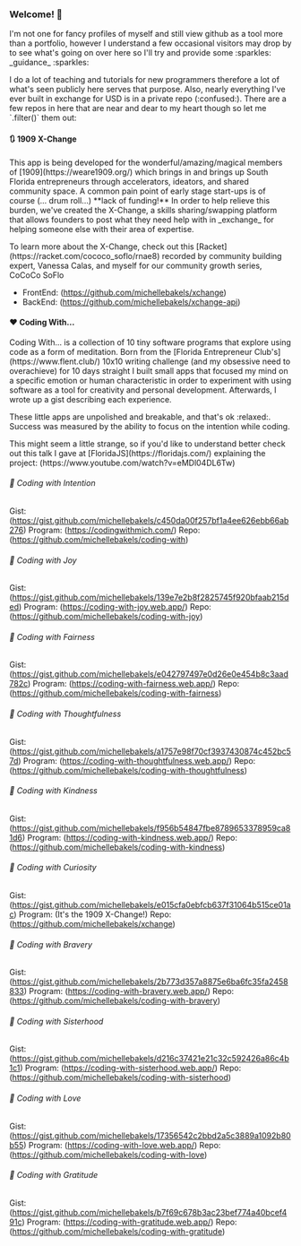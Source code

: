 ### Welcome! 👋

<p>I'm not one for fancy profiles of myself and still view github as a tool more than a portfolio, however I understand a few occasional visitors may drop by to see what's going on over here so I'll try and provide some :sparkles: _guidance_ :sparkles: </p>

<p>I do a lot of teaching and tutorials for new programmers therefore a lot of what's seen publicly here serves that purpose. Also, nearly everything I've ever built in exchange for USD is in a private repo (:confused:). There are a few repos in here that are near and dear to my heart though so let me `.filter()` them out:</p>

#### :arrows_clockwise: 1909 X-Change
<p>This app is being developed for the wonderful/amazing/magical members of [1909](https://weare1909.org/) which brings in and brings up South Florida entrepreneurs through accelerators, ideators, and shared community space. A common pain point of early stage start-ups is of course (... drum roll...) **lack of funding!** In order to help relieve this burden, we've created the X-Change, a skills sharing/swapping platform that allows founders to post what they need help with in _exchange_ for helping someone else with their area of expertise.</p>

<p>To learn more about the X-Change, check out this [Racket](https://racket.com/cococo_soflo/rnae8) recorded by community building expert, Vanessa Calas, and myself for our community growth series, CoCoCo SoFlo</p>

- FrontEnd: (https://github.com/michellebakels/xchange)
- BackEnd: (https://github.com/michellebakels/xchange-api)

#### :heart: Coding With...
<p>Coding With... is a collection of 10 tiny software programs that explore using code as a form of meditation. Born from the [Florida Entrepreneur Club's](https://www.flent.club/) 10x10 writing challenge (and my obsessive need to overachieve) for 10 days straight I built small apps that focused my mind on a specific emotion or human characteristic in order to experiment with using software as a tool for creativity and personal development. Afterwards, I wrote up a gist describing each experience.</p>

<p>These little apps are unpolished and breakable, and that's ok :relaxed:. Success was measured by the ability to focus on the intention while coding.</p>
<p>This might seem a little strange, so if you'd like to understand better check out this talk I gave at [FloridaJS](https://floridajs.com/) explaining the project: (https://www.youtube.com/watch?v=eMDl04DL6Tw)</p>

###### :snail: Coding with Intention
Gist: (https://gist.github.com/michellebakels/c450da00f257bf1a4ee626ebb66ab276)
Program: (https://codingwithmich.com/)
Repo: (https://github.com/michellebakels/coding-with)

###### :sunflower: Coding with Joy
Gist: (https://gist.github.com/michellebakels/139e7e2b8f2825745f920bfaab215ded)
Program: (https://coding-with-joy.web.app/)
Repo: (https://github.com/michellebakels/coding-with-joy)

###### :key: Coding with Fairness
Gist: (https://gist.github.com/michellebakels/e042797497e0d26e0e454b8c3aad782c)
Program: (https://coding-with-fairness.web.app/)
Repo: (https://github.com/michellebakels/coding-with-fairness)

###### :cookie: Coding with Thoughtfulness
Gist: (https://gist.github.com/michellebakels/a1757e98f70cf3937430874c452bc57d)
Program: (https://coding-with-thoughtfulness.web.app/)
Repo: (https://github.com/michellebakels/coding-with-thoughtfulness)

###### :sparkling_heart: Coding with Kindness
Gist: (https://gist.github.com/michellebakels/f956b54847fbe8789653378959ca81d6)
Program: (https://coding-with-kindness.web.app/)
Repo: (https://github.com/michellebakels/coding-with-kindness)

###### :dizzy: Coding with Curiosity
Gist: (https://gist.github.com/michellebakels/e015cfa0ebfcb637f31064b515ce01ac)
Program: (It's the 1909 X-Change!)
Repo: (https://github.com/michellebakels/xchange)

###### :crown: Coding with Bravery
Gist: (https://gist.github.com/michellebakels/2b773d357a8875e6ba6fc35fa2458833)
Program: (https://coding-with-bravery.web.app/)
Repo: (https://github.com/michellebakels/coding-with-bravery)

###### :dancers: Coding with Sisterhood
Gist: (https://gist.github.com/michellebakels/d216c37421e21c32c592426a86c4b1c1)
Program: (https://coding-with-sisterhood.web.app/)
Repo: (https://github.com/michellebakels/coding-with-sisterhood)

###### :love_letter: Coding with Love
Gist: (https://gist.github.com/michellebakels/17356542c2bbd2a5c3889a1092b80b55)
Program: (https://coding-with-love.web.app/)
Repo: (https://github.com/michellebakels/coding-with-love)

###### :pray: Coding with Gratitude
Gist: (https://gist.github.com/michellebakels/b7f69c678b3ac23bef774a40bcef491c)
Program: (https://coding-with-gratitude.web.app/)
Repo: (https://github.com/michellebakels/coding-with-gratitude)
